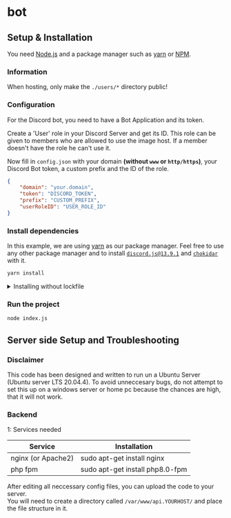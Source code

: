 # bot

## Setup & Installation

You need [Node.js](https://nodejs.org/en/) and a package manager such as [yarn](https://yarnpkg.com/) or [NPM](https://www.npmjs.com/).

### Information
When hosting, only make the `./users/*` directory public!

### Configuration
For the Discord bot, you need to have a Bot Application and its token.

Create a 'User' role in your Discord Server and get its ID. This role can be given to members who are allowed to use the image host. If a member doesn't have the role he can't use it.

Now fill in `config.json` with your domain **(without `www` or `http/https`)**, your Discord Bot token, a custom prefix and the ID of the role.

```json
{
    "domain": "your.domain",
    "token": "DISCORD_TOKEN",
    "prefix": "CUSTOM_PREFIX",
    "userRoleID": "USER_ROLE_ID"
}
```

### Install dependencies
In this example, we are using [yarn](https://yarnpkg.com/) as our package manager. Feel free to use any other package manager and to install [`discord.js@13.9.1`](https://www.npmjs.com/package/discord.js/v/13.9.1) and [`chokidar`](https://www.npmjs.com/package/chokidar) with it.

```bash
yarn install
```

<details>
    <summary>Installing without lockfile</summary>
    <p> If you want to create a new lockfile / set up a new project, you can use the following command to add the required packages: </p>
    <code>yarn add discord.js@13.9.1</code>
    <br>
    <code>yarn add chokidar</code>
</details>

### Run the project 

```bash
node index.js
```
## Server side Setup and Troubleshooting

### Disclaimer
This code has been designed and written to run un a Ubuntu Server (Ubuntu server LTS 20.04.4). To avoid unneccesary bugs, do not attempt to set this up on a windows server or home pc because the chances are high, that it will not work.

### Backend

1: Services needed  

| Service  | Installation |
| ------------- | ------------- |
| nginx (or Apache2)  | sudo apt-get install nginx  |
| php fpm  | sudo apt-get install php8.0-fpm  |
 

After editing all neccessary config files, you can upload the code to your server.  
You will need to create a directory called ```/var/www/api.YOURHOST/``` and place the file structure in it.  


